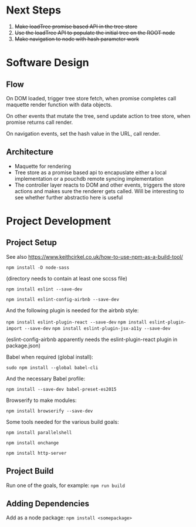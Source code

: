 # Next Steps

1. ~~Make loadTree promise based API in the tree store~~
2. ~~Use the loadTree API to populate the initial tree on the ROOT node~~
3. ~~Make navigation to node with hash parameter work~~

# Software Design

## Flow
On DOM loaded, trigger tree store fetch, when promise completes call maquette render function with data objects.

On other events that mutate the tree, send update action to tree store, when promise returns call render.

On navigation events, set the hash value in the URL, call render.

## Architecture

- Maquette for rendering
- Tree store as a promise based api to encapuslate either a local implementation or a pouchdb remote syncing implementation
- The controller layer reacts to DOM and other events, triggers the store actions and makes sure the renderer gets called. Will be interesting to see whether further abstractio here is useful

# Project Development

## Project Setup

See also https://www.keithcirkel.co.uk/how-to-use-npm-as-a-build-tool/

`npm install -D node-sass`

(directory needs to contain at least one sccss file)

`npm install eslint --save-dev`

`npm install eslint-config-airbnb --save-dev`

And the following plugin is needed for the airbnb style:

`npm install eslint-plugin-react --save-dev`
`npm install eslint-plugin-import --save-dev`
`npm install eslint-plugin-jsx-a11y --save-dev`

(eslint-config-airbnb apparently needs the eslint-plugin-react plugin in package.json)

Babel when required (global install):

`sudo npm install --global babel-cli`

And the necessary Babel profile:

`npm install --save-dev babel-preset-es2015`

Browserify to make modules:

`npm install browserify --save-dev`

Some tools needed for the various build goals:

`npm install parallelshell`

`npm install onchange`

`npm install http-server`

## Project Build

Run one of the goals, for example: `npm run build`

## Adding Dependencies

Add as a node package: `npm install <somepackage>`
